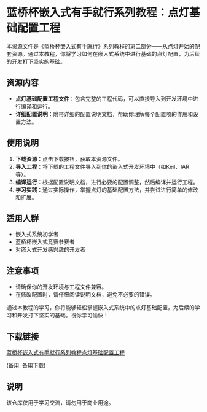 # 蓝桥杯嵌入式有手就行系列教程：点灯基础配置工程

本资源文件是《蓝桥杯嵌入式有手就行》系列教程的第二部分——从点灯开始的配套资源。通过本教程，你将学习如何在嵌入式系统中进行基础的点灯配置，为后续的开发打下坚实的基础。

## 资源内容

- **点灯基础配置工程文件**：包含完整的工程代码，可以直接导入到开发环境中进行编译和运行。
- **详细配置说明**：附带详细的配置说明文档，帮助你理解每个配置项的作用和设置方法。

## 使用说明

1. **下载资源**：点击下载按钮，获取本资源文件。
2. **导入工程**：将下载的工程文件导入到你的嵌入式开发环境中（如Keil、IAR等）。
3. **编译运行**：根据配置说明文档，进行必要的配置调整，然后编译并运行工程。
4. **学习实践**：通过实际操作，掌握点灯的基础配置方法，并尝试进行简单的修改和扩展。

## 适用人群

- 嵌入式系统初学者
- 蓝桥杯嵌入式竞赛参赛者
- 对嵌入式开发感兴趣的开发者

## 注意事项

- 请确保你的开发环境与工程文件兼容。
- 在修改配置时，请仔细阅读说明文档，避免不必要的错误。

通过本教程的学习，你将能够轻松掌握嵌入式系统中的点灯基础配置，为后续的学习和开发打下坚实的基础。祝你学习愉快！

## 下载链接
[蓝桥杯嵌入式有手就行系列教程点灯基础配置工程](https://pan.quark.cn/s/f332c763185b) 

(备用: [备用下载](https://pan.baidu.com/s/19v91lYzsxnCwuoHWY_CueQ?pwd=1234))

## 说明

该仓库仅用于学习交流，请勿用于商业用途。
